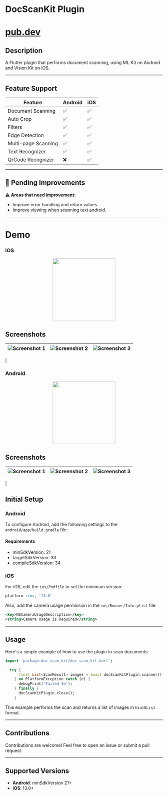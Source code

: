 
# DocScanKit Plugin 

# [pub.dev](https://pub.dev/packages/doc_scan_kit)

## Description

A Flutter plugin that performs document scanning, using ML Kit on Android and Vision Kit on iOS.

---

## Feature Support

| Feature              | Android | iOS  |
|----------------------|---------|------|
| Document Scanning   | ✅       | ✅    |
| Auto Crop           | ✅       | ✅    |
| Filters             | ✅       | ✅    |
| Edge Detection      | ✅       | ✅    |
| Multi-page Scanning | ✅       | ✅    |
| Text Recognizer     | ✅       | ✅    |
| QrCode Recognizer   | ❌       | ✅    |

---

## 🚧 Pending Improvements

⚠️ **Areas that need improvement:**

- Improve error handling and return values.
- Improve viewing when scanning text android.

---


# Demo
### iOS
<p align="center">
	<img src="https://github.com/rajada1/doc_scan_kit/blob/master/demo/ios/video.gif?raw=true" width="200"  />
</p>

## Screenshots
| ![Screenshot 1](https://github.com/rajada1/doc_scan_kit/blob/master/demo/ios/scan.jpeg?raw=true) | ![Screenshot 2](https://github.com/rajada1/doc_scan_kit/blob/master/demo/ios/preview.jpeg?raw=true) | ![Screenshot 3](https://github.com/rajada1/doc_scan_kit/blob/master/demo/ios/filter.jpeg?raw=true) |
|----------------------------------------------------------------------------------------------------------------------|----------------------------------------------------------------------------------------------------------------------|----------------------------------------------------------------------------------------------------------------------|
| 

### Android
<p align="center">
	<img src="https://github.com/rajada1/doc_scan_kit/blob/master/demo/android/video.gif?raw=true" width="200"  />
</p>

## Screenshots
| ![Screenshot 1](https://github.com/rajada1/doc_scan_kit/blob/master/demo/android/scan.jpeg?raw=true) | ![Screenshot 2](https://github.com/rajada1/doc_scan_kit/blob/master/demo/android/preview.jpeg?raw=true) | ![Screenshot 3](https://github.com/rajada1/doc_scan_kit/blob/master/demo/android/filter.jpeg?raw=true) |
|----------------------------------------------------------------------------------------------------------------------|----------------------------------------------------------------------------------------------------------------------|----------------------------------------------------------------------------------------------------------------------|
| 



## Initial Setup

### Android

To configure Android, add the following settings to the `android/app/build.gradle` file:

#### Requirements

- minSdkVersion: 21
- targetSdkVersion: 33
- compileSdkVersion: 34

### iOS

For iOS, edit the `ios/Podfile` to set the minimum version:

```ruby
platform :ios, '13.0'
```

Also, add the camera usage permission in the `ios/Runner/Info.plist` file:

```xml
<key>NSCameraUsageDescription</key>
<string>Camera Usage is Required</string>
```

---

## Usage

Here's a simple example of how to use the plugin to scan documents:

```dart
import 'package:doc_scan_kit/doc_scan_kit.dart';

  try {
      final List<ScanResult> images = await docScanKitPlugin.scanner();
    } on PlatformException catch (e) {
      debugPrint('Failed $e');
    } finally {
      docScanKitPlugin.close();
    }
```

This example performs the scan and returns a list of images in `Uint8List` format.

---

## Contributions

Contributions are welcome! Feel free to open an issue or submit a pull request.

---

## Supported Versions

- **Android**: minSdkVersion 21+
- **iOS**: 13.0+
